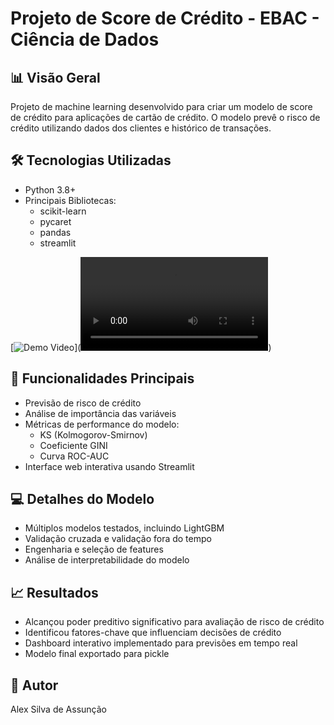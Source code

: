 # Projeto de Score de Crédito - EBAC - Ciência de Dados

## 📊 Visão Geral
Projeto de machine learning desenvolvido para criar um modelo de score de crédito para aplicações de cartão de crédito. O modelo prevê o risco de crédito utilizando dados dos clientes e histórico de transações.



## 🛠️ Tecnologias Utilizadas
- Python 3.8+
- Principais Bibliotecas:
  - scikit-learn
  - pycaret
  - pandas
  - streamlit

[![Demo Video](caminho/para/uma/imagem.png)](<video controls src="https://github.com/AlexSAssuncao/Final_CreditScore_EBAC/blob/main/Gravar_2025_03_15_03_37_34_145.mp4" title="URL_DO_VIDEO"></video>)

## 🎯 Funcionalidades Principais
- Previsão de risco de crédito
- Análise de importância das variáveis
- Métricas de performance do modelo:
  - KS (Kolmogorov-Smirnov)
  - Coeficiente GINI
  - Curva ROC-AUC
- Interface web interativa usando Streamlit

## 💻 Detalhes do Modelo
- Múltiplos modelos testados, incluindo LightGBM
- Validação cruzada e validação fora do tempo
- Engenharia e seleção de features
- Análise de interpretabilidade do modelo

## 📈 Resultados
- Alcançou poder preditivo significativo para avaliação de risco de crédito
- Identificou fatores-chave que influenciam decisões de crédito
- Dashboard interativo implementado para previsões em tempo real
- Modelo final exportado para pickle

## 👤 Autor
Alex Silva de Assunção

